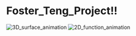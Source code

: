 # Foster_Teng_Project!!

![3D_surface_animation](https://user-images.githubusercontent.com/118141427/201565458-b2d45489-87ca-48b9-a4a8-269651b6af0b.gif)
![2D_function_animation](https://user-images.githubusercontent.com/118141427/201565493-36008aa6-d75c-4c0e-bf67-f1d8315a082c.gif)
